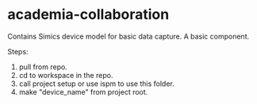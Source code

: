 # academia-collaboration
Contains Simics device model for basic data capture. 
A basic component. 

Steps: 
1. pull from repo. 
2. cd to workspace in the repo. 
3. call project setup or use ispm to use this folder.
4. make "device_name" from project root.
